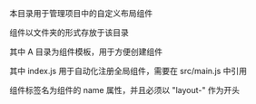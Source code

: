 本目录用于管理项目中的自定义布局组件

组件以文件夹的形式存放于该目录

其中 A 目录为组件模板，用于方便创建组件

其中 index.js 用于自动化注册全局组件，需要在 src/main.js 中引用

组件标签名为组件的 name 属性，并且必须以 "layout-" 作为开头


